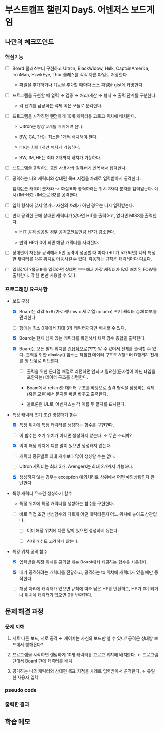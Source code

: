 # 부스트캠프 챌린지 Day5. 어벤저스 보드게임

## 나만의 체크포인트

### 핵심기능

-   [ ] Board 클래스부터 구현하고 Ultron, BlackWidow, Hulk, CaptainAmerica, IronMan, HawkEye, Thor 클래스를 각각 다른 파일로 저장한다.

    -   파일을 추가하거나 기능을 추가할 때마다 소스 파일을 gist에 커밋한다.

-   [ ] 프로그램을 구현할 때 입력 → 검증 → 처리/계산 → 형식 → 출력 단계를 구분한다.

    -   각 단계를 담당하는 객체 혹은 모듈로 분리한다.

-   [ ] 프로그램을 시작하면 랜덤하게 10개 캐릭터를 고르고 위치에 배치한다.

    -   Ultron은 항상 3개를 배치해야 한다.

    -   BW, CA, TH는 최소한 1개씩 배치해야 한다.

    -   HK는 최대 1개만 배치가 가능하다.

    -   BW, IM, HE는 최대 2개까지 배치가 가능하다.

-   [ ] 프로그램을 동작하는 동안 사용자와 컴퓨터가 반복해서 입력한다.

-   [ ] 공격하는 나의 캐릭터와 상대편 목표 지점을 차례로 입력받아서 공격한다.

    입력값은 캐릭터 문자와 -> 화살표와 공격하려는 위치 2자리 문자를 입력받는다.
    예시) IM->B2 : IM으로 B2를 공격한다.

-   [ ] 입력 형식에 맞지 않거나 자신의 차례가 아닌 경우는 다시 입력받는다.

-   [ ] 만약 공격한 곳에 상대편 캐릭터가 있다면 HIT를 출력하고, 없다면 MISS를 출력한다.

    -   HIT 공격 성공일 경우 공격포인트만큼 HP가 감소한다.

    -   만약 HP가 0이 되면 해당 캐릭터를 사라진다.

-   [ ] 상대편이 자신을 공격해서 5번 공격이 성공할 때 마다 (HIT가 5가 되면) 나의 특정한 캐릭터를 다른 위치로 이동시킬 수 있다. 이동하는 규칙은 캐릭터마다 다르다.

-   [ ] 입력값이 ?물음표를 입력하면 상대편 보드에서 가장 캐릭터가 많이 배치된 ROW를 출력한다. 딱 한 번만 사용할 수 있다.

### 프로그래밍 요구사항

-   보드 구성

    -   [x] Board는 각각 5x6 (가로:행 row x 세로:열 column) 크기 캐릭터 존재 여부를 관리한다.

    -   [ ] 행에는 최소 0개에서 최대 3개 캐릭터까지만 배치할 수 있다.

    -   [x] Board는 현재 남아 있는 캐릭터를 확인해서 체력 점수 총합을 출력한다.

    -   [x] Board는 모든 말의 위치를 <u>간접적으로</u>(???) 알 수 있어서 전체를 출력할 수 있다. 출력을 위한 display() 함수는 적절한 데이터 구조로 A행부터 D행까지 전체를 행 단위로 리턴한다.

        -   [ ] 출력을 위한 문자열 배열로 리턴하면 안되고 필요한(문자열이 아닌 타입을 포함하는) 데이터 구조를 리턴한다.

        -   Board에서 return한 데이터 구조를 바탕으로 출력 형식을 담당하는 객체(혹은 모듈)에서 문자열 배열 바꾸고 출력한다.

        -   울트론은 UL로, 어벤저스는 각 이름 두 글자를 표시한다.

-   특정 캐릭터 초기 조건 생성하기 함수

    -   [x] 특정 위치에 특정 캐릭터를 생성하는 함수를 구현한다.

    -   [ ] 이 함수는 초기 위치가 아니면 생성하지 않는다. &leftarrow; 무슨 소리야?

    -   [x] 이미 해당 위치에 다른 말이 있으면 생성하지 않는다.

    -   [ ] 캐릭터 종류별로 최대 개수보다 많이 생성할 수는 없다.

    -   [ ] Ultron 캐릭터는 최대 3개. Avengers는 최대 2개까지 가능하다.

    -   [x] 생성하지 않는 경우는 exception 예외처리로 상위에서 어떤 예외상황인지 판단한다.

-   특정 캐릭터 무조건 생성하기 함수

    -   특정 위치에 특정 캐릭터를 생성하는 함수를 구현한다.

    -   [ ] 바로 직접 조건 생성함수와 다르게 어떤 캐릭터든지 어느 위치에 놓아도 상관없다.

        -   [ ] 이미 해당 위치에 다른 말이 있으면 생성하지 않는다.

        -   [ ] 최대 개수도 고려하지 않는다.

-   특정 위치 공격 함수

    -   [x] 입력받은 특정 위치를 공격할 때는 Board에서 제공하는 함수를 사용한다.

    -   [x] 내가 공격하려는 캐릭터를 전달하고, 공격하는 to 위치에 캐릭터가 있을 때만 동작한다.

    -   [ ] 해당 자리에 캐릭터가 있으면 규칙에 따라 남은 HP를 반환하고, HP가 0이 되거나 위치에 캐릭터가 없으면 0을 반환한다.

## 문제 해결 과정

### 문제 이해

1. 서로 다른 보드, 서로 공격
   &leftarrow; 게이머는 자신의 보드만 볼 수 있다? 공격은 상대방 보드에서 행해진다?

2. 프로그램을 시작하면 랜덤하게 10개 캐릭터를 고르고 위치에 배치한다.
   &leftarrow; 프로그램 단에서 Board 판에 캐릭터를 배치

3. 공격하는 나의 캐릭터와 상대편 목표 지점을 차례로 입력받아서 공격한다.
   &leftarrow; 유일한 사용자 입력

### pseudo code

### 출력한 결과

## 학습 메모
